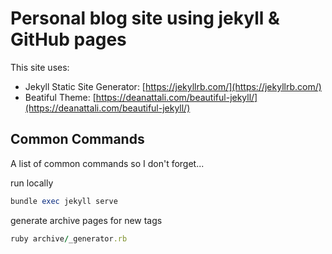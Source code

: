 # Personal blog site using jekyll & GitHub pages

This site uses:
-  Jekyll Static Site Generator: [https://jekyllrb.com/](https://jekyllrb.com/)
- Beatiful Theme: [https://deanattali.com/beautiful-jekyll/](https://deanattali.com/beautiful-jekyll/)

## Common Commands

A list of common commands so I don't forget... 

run locally

```ruby
bundle exec jekyll serve
```

generate archive pages for new tags

```ruby
ruby archive/_generator.rb
```

